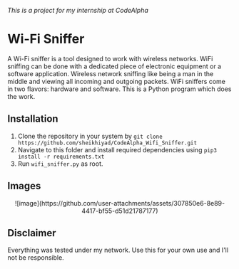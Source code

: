 *This is a project for my internship at CodeAlpha*

# Wi-Fi Sniffer

A Wi-Fi sniffer is a tool designed to work with wireless networks. WiFi sniffing can be done with a dedicated piece of electronic equipment or a software application. Wireless network sniffing like being a man in the middle and viewing all incoming and outgoing packets.
WiFi sniffers come in two flavors: hardware and software. This is a Python program which does the work.

## Installation
1. Clone the repository in your system by
	`git clone https://github.com/sheikhiyad/CodeAlpha_Wifi_Sniffer.git`
2. Navigate to this folder and install required dependencies using
	`pip3 install -r requirements.txt`
3. Run `wifi_sniffer.py` as root.

## Images
<center>![image](https://github.com/user-attachments/assets/307850e6-8e89-4417-bf55-d51d21787177)</center>


## Disclaimer
Everything was tested under my network. Use this for your own use and I'll not be responsible.
